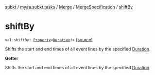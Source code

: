 [subkt](../../../index.md) / [myaa.subkt.tasks](../../index.md) / [Merge](../index.md) / [MergeSpecification](index.md) / [shiftBy](./shift-by.md)

# shiftBy

`val shiftBy: `[`Property`](https://docs.gradle.org/current/javadoc/org/gradle/api/provider/Property.html)`<`[`Duration`](https://docs.oracle.com/javase/9/docs/api/java/time/Duration.html)`!>` [(source)](https://github.com/Myaamori/SubKt/blob/0.1.13/src/main/kotlin/myaa/subkt/tasks/asstasks.kt#L110)

Shifts the start and end times of all event lines by the specified [Duration](https://docs.oracle.com/javase/9/docs/api/java/time/Duration.html).

**Getter**

Shifts the start and end times of all event lines by the specified [Duration](https://docs.oracle.com/javase/9/docs/api/java/time/Duration.html).

